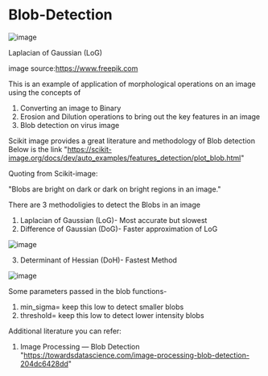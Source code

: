 # Blob-Detection

![image](https://user-images.githubusercontent.com/98158660/150569984-814438a9-6e36-4d8d-9a62-d1b5bab57091.png)

Laplacian of Gaussian (LoG)

image source:https://www.freepik.com

This is an example of application of morphological operations on an image using the concepts of 
1) Converting an image to Binary
2) Erosion and Dilution operations to bring out the key features in an image 
3) Blob detection on virus image


Scikit image provides a great literature and methodology of Blob detection
Below is the link
"https://scikit-image.org/docs/dev/auto_examples/features_detection/plot_blob.html"

Quoting from Scikit-image: 

"Blobs are bright on dark or dark on bright regions in an image."

There are 3 methodoligies to detect the Blobs in an image
1) Laplacian of Gaussian (LoG)- Most accurate but slowest
2) Difference of Gaussian (DoG)- Faster approximation of LoG

![image](https://user-images.githubusercontent.com/98158660/150570116-a52f5d78-eeaf-4633-92a9-686cae50382a.png)

3) Determinant of Hessian (DoH)- Fastest Method

![image](https://user-images.githubusercontent.com/98158660/150570138-5133c2d6-063e-4505-904e-58b5176977b8.png)

Some parameters passed in the blob functions-

1) min_sigma= keep this low to detect smaller blobs
2) threshold= keep this low to detect lower intensity blobs

Additional literature you can refer:
1) Image Processing — Blob Detection
"https://towardsdatascience.com/image-processing-blob-detection-204dc6428dd"
